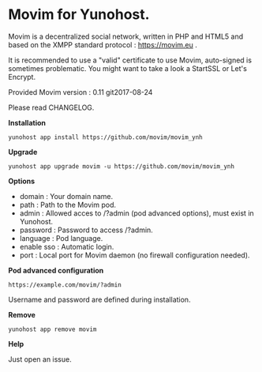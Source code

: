 Movim for Yunohost.
==========

Movim is a decentralized social network, written in PHP and HTML5 and based on the XMPP standard protocol : https://movim.eu .

It is recommended to use a "valid" certificate to use Movim, auto-signed is sometimes problematic. You might want to take a look a StartSSL or Let's Encrypt.

Provided Movim version : 0.11 git2017-08-24

Please read CHANGELOG.

**Installation**

    yunohost app install https://github.com/movim/movim_ynh

**Upgrade**

    yunohost app upgrade movim -u https://github.com/movim/movim_ynh

**Options**

* domain : Your domain name.
* path : Path to the Movim pod.
* admin : Allowed acces to /?admin (pod advanced options), must exist in Yunohost.
* password : Password to access /?admin.
* language : Pod language.
* enable sso : Automatic login.
* port : Local port for Movim daemon (no firewall configuration needed).

**Pod advanced configuration**

    https://example.com/movim/?admin

Username and password are defined during installation.

**Remove**

    yunohost app remove movim

**Help**

Just open an issue.
